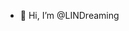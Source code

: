 - 👋 Hi, I’m @LINDreaming

<!---
LINDreaming/LINDreaming is a ✨ special ✨ repository because its `README.md` (this file) appears on your GitHub profile.
You can click the Preview link to take a look at your changes.
--->
